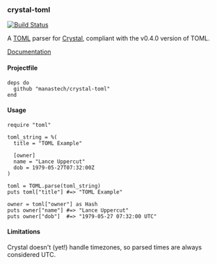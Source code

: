 ### crystal-toml

[![Build Status](https://travis-ci.org/manastech/crystal-toml.png)](https://travis-ci.org/manastech/crystal-toml)

A [TOML](https://github.com/toml-lang/toml) parser for [Crystal](http://crystal-lang.org/), compliant with the v0.4.0 version of TOML.

[Documentation](http://manastech.github.io/crystal-toml/)

#### Projectfile

```crystal
deps do
  github "manastech/crystal-toml"
end
```

#### Usage

```crystal
require "toml"

toml_string = %(
  title = "TOML Example"

  [owner]
  name = "Lance Uppercut"
  dob = 1979-05-27T07:32:00Z
)

toml = TOML.parse(toml_string)
puts toml["title"] #=> "TOML Example"

owner = toml["owner"] as Hash
puts owner["name"] #=> "Lance Uppercut"
puts owner["dob"]  #=> "1979-05-27 07:32:00 UTC"
```

#### Limitations

Crystal doesn't (yet!) handle timezones, so parsed times are always considered UTC.
